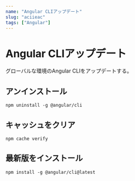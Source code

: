 ```yaml
---
name: "Angular CLIアップデート"
slug: "aciieac"
tags: ["Angular"]
---
```


# Angular CLIアップデート
グローバルな環境のAngular CLIをアップデートする。

## アンインストール

```
npm uninstall -g @angular/cli
```

## キャッシュをクリア

```
npm cache verify
```

## 最新版をインストール

```
npm install -g @angular/cli@latest
```
